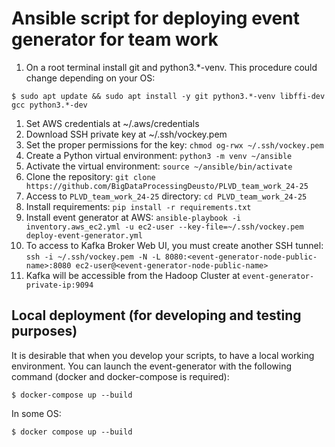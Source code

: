 # Ansible script for deploying event generator for team work

1. On a root terminal install git and python3.*-venv. This procedure could change depending on your OS: 

```
$ sudo apt update && sudo apt install -y git python3.*-venv libffi-dev gcc python3.*-dev
```

1. Set AWS credentials at ~/.aws/credentials
2. Download SSH private key at ~/.ssh/vockey.pem
3. Set the proper permissions for the key: `chmod og-rwx ~/.ssh/vockey.pem`
4. Create a Python virtual environment: `python3 -m venv ~/ansible`
5. Activate the virtual environment: `source ~/ansible/bin/activate`
6. Clone the repository: `git clone https://github.com/BigDataProcessingDeusto/PLVD_team_work_24-25`
7. Access to `PLVD_team_work_24-25` directory: `cd PLVD_team_work_24-25`
8. Install requirements: `pip install -r requirements.txt`
9. Install event generator at AWS: `ansible-playbook -i inventory.aws_ec2.yml -u ec2-user --key-file=~/.ssh/vockey.pem deploy-event-generator.yml`
10. To access to Kafka Broker Web UI, you must create another SSH tunnel: `ssh -i ~/.ssh/vockey.pem -N -L 8080:<event-generator-node-public-name>:8080 ec2-user@<event-generator-node-public-name>`
11. Kafka will be accessible from the Hadoop Cluster at `event-generator-private-ip:9094`


## Local deployment (for developing and testing purposes)

It is desirable that when you develop your scripts, to have a local working environment. You can launch the event-generator with the following command (docker and docker-compose is required):

```
$ docker-compose up --build
```

In some OS:

```
$ docker compose up --build
```
